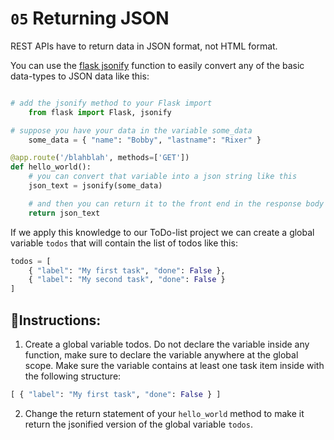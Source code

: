 # `05` Returning JSON

REST APIs have to return data in JSON format, not HTML format.

You can use the [flask jsonify](https://flask.palletsprojects.com/en/1.1.x/api/#flask.json.jsonify) function to easily convert any of the basic data-types to JSON data like this:

```python

# add the jsonify method to your Flask import
    from flask import Flask, jsonify

# suppose you have your data in the variable some_data
    some_data = { "name": "Bobby", "lastname": "Rixer" }

@app.route('/blahblah', methods=['GET'])
def hello_world():
    # you can convert that variable into a json string like this
    json_text = jsonify(some_data)

    # and then you can return it to the front end in the response body like this
    return json_text
```

If we apply this knowledge to our ToDo-list project we can create a global variable `todos` that will contain the list of todos like this:

```python
todos = [
    { "label": "My first task", "done": False },
    { "label": "My second task", "done": False }
]
```

## 📝Instructions:

1. Create a global variable todos. Do not declare the variable inside any function, make sure to declare the variable anywhere at the global scope. Make sure the variable contains at least one task item inside with the following structure:

```python
[ { "label": "My first task", "done": False } ]
```

2. Change the return statement of your `hello_world` method to make it return the jsonified version of the global variable `todos`.

